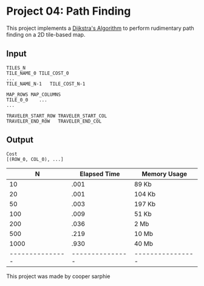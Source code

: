Project 04: Path Finding
========================

This project implements a [Dijkstra's Algorithm] to perform rudimentary path
finding on a 2D tile-based map.

[Dijkstra's Algorithm]: https://en.wikipedia.org/wiki/Dijkstra%27s_algorithm


Input
-----

    TILES_N
    TILE_NAME_0	TILE_COST_0
    ...
    TILE_NAME_N-1	TILE_COST_N-1

    MAP_ROWS MAP_COLUMNS
    TILE_0_0    ...
    ...

    TRAVELER_START_ROW TRAVELER_START_COL
    TRAVELER_END_ROW   TRAVELER_END_COL

Output
------

    Cost
    [(ROW_0, COL_0), ...]

| N             | Elapsed Time  | Memory Usage   |
|---------------|---------------|----------------|
| 10            | .001          | 89  Kb         |
| 20            | .001          | 104 Kb         |
| 50            | .003          | 197 Kb         |
| 100           | .009          | 51  Kb         |
| 200           | .036          |  2  Mb         |
| 500           | .219          | 10  Mb         |
| 1000          | .930          | 40  Mb         |
|---------------|---------------|----------------|


This project was made by cooper sarphie 